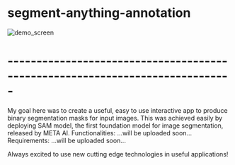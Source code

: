 # segment-anything-annotation
![demo_screen](https://github.com/nasosger/segment-anything-annotation/assets/121824824/28ec1090-8f5a-415d-a0fe-769bb1901688)
# -----------------------------------------------------------------------------
My goal here was to create a useful, easy to use interactive app to produce binary segmentation masks for input images.
This was achieved easily by deploying SAM model, the first foundation model for image segmentation, released by META AI.
Functionalities: ...will be uploaded soon...
Requirements: ...will be uploaded soon...

Always excited to use new cutting edge technologies in useful applications!
